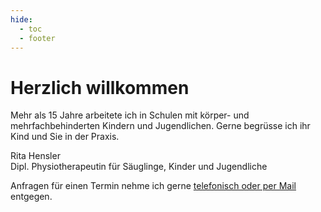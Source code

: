 ```yaml
---
hide:
  - toc
  - footer
---
```



# Herzlich willkommen

Mehr als 15 Jahre arbeitete ich in Schulen mit körper- und mehrfachbehinderten Kindern und Jugendlichen. Gerne begrüsse ich ihr Kind und Sie in der Praxis.

Rita Hensler<br>
Dipl. Physiotherapeutin für Säuglinge, Kinder und Jugendliche

Anfragen für einen Termin nehme ich gerne [telefonisch oder per Mail](kontakt.md) entgegen.  
